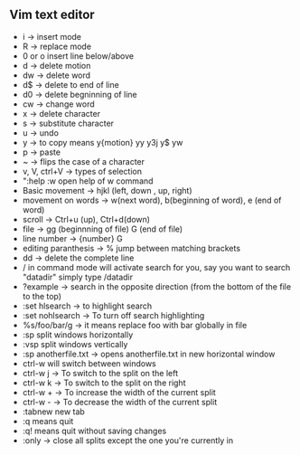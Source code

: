 ## Vim text editor

- i -> insert mode
- R -> replace mode
- 0 or o insert line below/above
- d -> delete motion
- dw -> delete word
- d$ -> delete to end of line
- d0 -> delete begninning of line
- cw -> change word
- x -> delete character
- s -> substitute character
- u -> undo
- y -> to copy means y{motion} yy y3j y$ yw
- p -> paste
- ~ -> flips the case of a character 
- v, V, ctrl+V -> types of selection
- ":help :w open help of w command
- Basic movement -> hjkl (left, down , up, right)
- movement on words -> w(next word), b(beginning of word), e (end of word)
- scroll -> Ctrl+u (up), Ctrl+d(down)
- file -> gg (beginnning of file) G (end of file)
- line number -> {number} G 
- editing paranthesis -> % jump between matching brackets
- dd -> delete the complete line
- / in command mode will activate search for you, say you want to search "datadir" simply type /datadir
- ?example -> search in the opposite direction (from the bottom of the file to the top)
- :set hlsearch -> to highlight search
- :set nohlsearch -> To turn off search highlighting
- %s/foo/bar/g -> it means replace foo with bar globally in file
- :sp split windows horizontally 
- :vsp split windows vertically
- :sp anotherfile.txt -> opens anotherfile.txt in new horizontal window
- ctrl-w will switch between windows
- ctrl-w j -> To switch to the split on the left
- ctrl-w k -> To switch to the split on the right
- ctrl-w + -> To increase the width of the current split
- ctrl-w - -> To decrease the width of the current split
- :tabnew new tab
- :q means quit
- :q! means quit without saving changes
- :only -> close all splits except the one you're currently in

